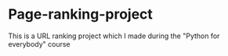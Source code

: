 # Page-ranking-project
This is a URL ranking project which I made during the "Python for everybody" course 
